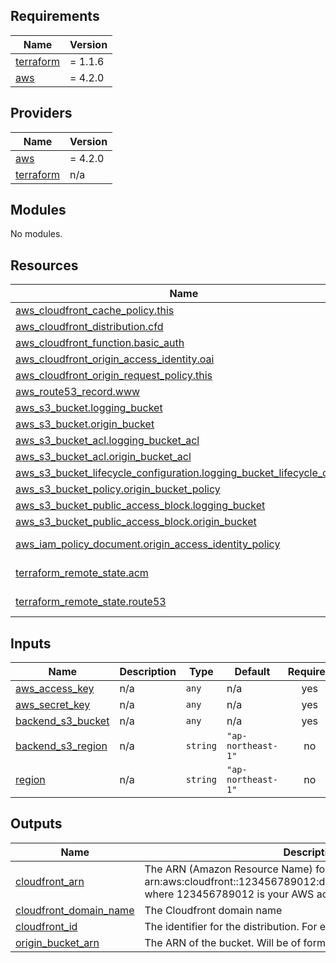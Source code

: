 <!-- BEGIN_TF_DOCS -->

## Requirements

| Name                                                                     | Version |
| ------------------------------------------------------------------------ | ------- |
| <a name="requirement_terraform"></a> [terraform](#requirement_terraform) | = 1.1.6 |
| <a name="requirement_aws"></a> [aws](#requirement_aws)                   | = 4.2.0 |

## Providers

| Name                                                               | Version |
| ------------------------------------------------------------------ | ------- |
| <a name="provider_aws"></a> [aws](#provider_aws)                   | = 4.2.0 |
| <a name="provider_terraform"></a> [terraform](#provider_terraform) | n/a     |

## Modules

No modules.

## Resources

| Name                                                                                                                                                                                  | Type        |
| ------------------------------------------------------------------------------------------------------------------------------------------------------------------------------------- | ----------- |
| [aws_cloudfront_cache_policy.this](https://registry.terraform.io/providers/hashicorp/aws/4.2.0/docs/resources/cloudfront_cache_policy)                                                | resource    |
| [aws_cloudfront_distribution.cfd](https://registry.terraform.io/providers/hashicorp/aws/4.2.0/docs/resources/cloudfront_distribution)                                                 | resource    |
| [aws_cloudfront_function.basic_auth](https://registry.terraform.io/providers/hashicorp/aws/4.2.0/docs/resources/cloudfront_function)                                                  | resource    |
| [aws_cloudfront_origin_access_identity.oai](https://registry.terraform.io/providers/hashicorp/aws/4.2.0/docs/resources/cloudfront_origin_access_identity)                             | resource    |
| [aws_cloudfront_origin_request_policy.this](https://registry.terraform.io/providers/hashicorp/aws/4.2.0/docs/resources/cloudfront_origin_request_policy)                              | resource    |
| [aws_route53_record.www](https://registry.terraform.io/providers/hashicorp/aws/4.2.0/docs/resources/route53_record)                                                                   | resource    |
| [aws_s3_bucket.logging_bucket](https://registry.terraform.io/providers/hashicorp/aws/4.2.0/docs/resources/s3_bucket)                                                                  | resource    |
| [aws_s3_bucket.origin_bucket](https://registry.terraform.io/providers/hashicorp/aws/4.2.0/docs/resources/s3_bucket)                                                                   | resource    |
| [aws_s3_bucket_acl.logging_bucket_acl](https://registry.terraform.io/providers/hashicorp/aws/4.2.0/docs/resources/s3_bucket_acl)                                                      | resource    |
| [aws_s3_bucket_acl.origin_bucket_acl](https://registry.terraform.io/providers/hashicorp/aws/4.2.0/docs/resources/s3_bucket_acl)                                                       | resource    |
| [aws_s3_bucket_lifecycle_configuration.logging_bucket_lifecycle_config](https://registry.terraform.io/providers/hashicorp/aws/4.2.0/docs/resources/s3_bucket_lifecycle_configuration) | resource    |
| [aws_s3_bucket_policy.origin_bucket_policy](https://registry.terraform.io/providers/hashicorp/aws/4.2.0/docs/resources/s3_bucket_policy)                                              | resource    |
| [aws_s3_bucket_public_access_block.logging_bucket](https://registry.terraform.io/providers/hashicorp/aws/4.2.0/docs/resources/s3_bucket_public_access_block)                          | resource    |
| [aws_s3_bucket_public_access_block.origin_bucket](https://registry.terraform.io/providers/hashicorp/aws/4.2.0/docs/resources/s3_bucket_public_access_block)                           | resource    |
| [aws_iam_policy_document.origin_access_identity_policy](https://registry.terraform.io/providers/hashicorp/aws/4.2.0/docs/data-sources/iam_policy_document)                            | data source |
| [terraform_remote_state.acm](https://registry.terraform.io/providers/hashicorp/terraform/latest/docs/data-sources/remote_state)                                                       | data source |
| [terraform_remote_state.route53](https://registry.terraform.io/providers/hashicorp/terraform/latest/docs/data-sources/remote_state)                                                   | data source |

## Inputs

| Name                                                                                 | Description | Type     | Default            | Required |
| ------------------------------------------------------------------------------------ | ----------- | -------- | ------------------ | :------: |
| <a name="input_aws_access_key"></a> [aws_access_key](#input_aws_access_key)          | n/a         | `any`    | n/a                |   yes    |
| <a name="input_aws_secret_key"></a> [aws_secret_key](#input_aws_secret_key)          | n/a         | `any`    | n/a                |   yes    |
| <a name="input_backend_s3_bucket"></a> [backend_s3_bucket](#input_backend_s3_bucket) | n/a         | `any`    | n/a                |   yes    |
| <a name="input_backend_s3_region"></a> [backend_s3_region](#input_backend_s3_region) | n/a         | `string` | `"ap-northeast-1"` |    no    |
| <a name="input_region"></a> [region](#input_region)                                  | n/a         | `string` | `"ap-northeast-1"` |    no    |

## Outputs

| Name                                                                                                  | Description                                                                                                                                                                 |
| ----------------------------------------------------------------------------------------------------- | --------------------------------------------------------------------------------------------------------------------------------------------------------------------------- |
| <a name="output_cloudfront_arn"></a> [cloudfront_arn](#output_cloudfront_arn)                         | The ARN (Amazon Resource Name) for the distribution. For example: arn:aws:cloudfront::123456789012:distribution/EDFDVBD632BHDS5, where 123456789012 is your AWS account ID. |
| <a name="output_cloudfront_domain_name"></a> [cloudfront_domain_name](#output_cloudfront_domain_name) | The Cloudfront domain name                                                                                                                                                  |
| <a name="output_cloudfront_id"></a> [cloudfront_id](#output_cloudfront_id)                            | The identifier for the distribution. For example: EDFDVBD632BHDS5.                                                                                                          |
| <a name="output_origin_bucket_arn"></a> [origin_bucket_arn](#output_origin_bucket_arn)                | The ARN of the bucket. Will be of format arn:aws:s3:::bucketname.                                                                                                           |

<!-- END_TF_DOCS -->
